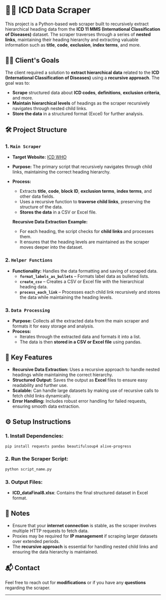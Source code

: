 
# 🧑‍⚕️ ICD Data Scraper

This project is a Python-based web scraper built to recursively extract hierarchical heading data from the **ICD 11 MMS (International Classification of Diseases)** dataset. The scraper traverses through a series of **nested links**, maintaining their heading hierarchy and extracting valuable information such as **title**, **code**, **exclusion**, **index terms**, and more.

## 🧑‍💼 **Client's Goals**

The client required a solution to **extract hierarchical data** related to the **ICD (International Classification of Diseases)** using a **recursive approach**. The goal was to:
- **Scrape** structured data about **ICD codes**, **definitions**, **exclusion criteria**, and more.
- **Maintain hierarchical levels** of headings as the scraper recursively navigates through nested child links.
- **Store the data** in a structured format (Excel) for further analysis.

## 🛠️ **Project Structure**

### 1. **`Main Scraper`**

- **Target Website:** [ICD WHO](https://id.who.int/icd/release/11/2025-01/mms)
- **Purpose:** The primary script that recursively navigates through child links, maintaining the correct heading hierarchy.
- **Process:**
  - Extracts **title**, **code**, **block ID**, **exclusion terms**, **index terms**, and other data fields.
  - Uses a recursive function to **traverse child links**, preserving the structure of the data.
  - **Stores the data** in a CSV or Excel file.
  
  **Recursive Data Extraction Example:**
  - For each heading, the script checks for **child links** and processes them.
  - It ensures that the heading levels are maintained as the scraper moves deeper into the dataset.

### 2. **`Helper Functions`**

- **Functionality:** Handles the data formatting and saving of scraped data.
  - **`format_labels_as_bullets`** – Formats label data as bulleted lists.
  - **`create_csv`** – Creates a CSV or Excel file with the hierarchical heading data.
  - **`process_each_link`** – Processes each child link recursively and stores the data while maintaining the heading levels.

### 3. **`Data Processing`**

- **Purpose:** Collects all the extracted data from the main scraper and formats it for easy storage and analysis.
- **Process:**
  - Iterates through the extracted data and formats it into a list.
  - The data is then **stored in a CSV or Excel file** using pandas.

## 🎯 **Key Features**

- **Recursive Data Extraction:** Uses a recursive approach to handle nested headings while maintaining the correct hierarchy.
- **Structured Output:** Saves the output as **Excel** files to ensure easy readability and further use.
- **Scalable:** Can handle large datasets by making use of recursive calls to fetch child links dynamically.
- **Error Handling:** Includes robust error handling for failed requests, ensuring smooth data extraction.

## ⚙️ **Setup Instructions**

### 1. **Install Dependencies:**
```bash
pip install requests pandas beautifulsoup4 alive-progress
```

### 2. **Run the Scraper Script:**
```bash
python script_name.py
```

### 3. **Output Files:**
- **ICD_dataFinal8.xlsx**: Contains the final structured dataset in Excel format.

## 📌 **Notes**

- Ensure that your **internet connection** is stable, as the scraper involves multiple HTTP requests to fetch data.
- Proxies may be required for **IP management** if scraping larger datasets over extended periods.
- The **recursive approach** is essential for handling nested child links and ensuring the data hierarchy is maintained.

## 📬 **Contact**

Feel free to reach out for **modifications** or if you have any **questions** regarding the scraper.

---
